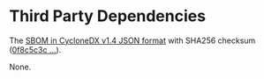 # Third Party Dependencies

<!--[[[fill sbom_sha256()]]]-->
The [SBOM in CycloneDX v1.4 JSON format](https://git.sr.ht/~sthagen/medlar/blob/default/sbom/cdx.json) with SHA256 checksum ([0f8c5c3c ...](https://git.sr.ht/~sthagen/medlar/blob/default/sbom/cdx.json.sha256 "sha256:0f8c5c3cbb972392e667b8f396880b876fbd7787031779d9600f480ca919b17b")).
<!--[[[end]]] (checksum: 6dc10866d7e039d2d24021c2e70faa09)-->

None.

